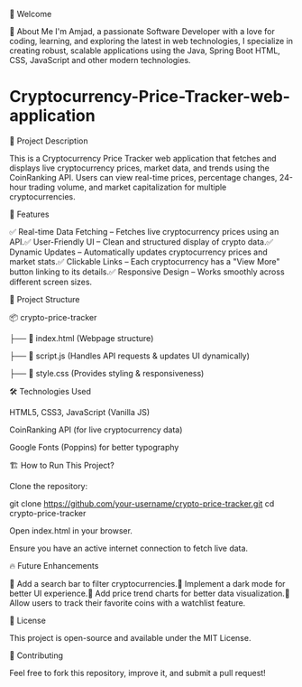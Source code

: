 👋 Welcome

🚀 About Me
I'm Amjad, a passionate Software Developer with a love for coding, learning, and exploring the latest in web technologies, I specialize in creating robust, scalable applications using the Java, Spring Boot HTML, CSS, JavaScript and other modern technologies.

# Cryptocurrency-Price-Tracker-web-application
📌 Project Description

This is a Cryptocurrency Price Tracker web application that fetches and displays live cryptocurrency prices, market data, and trends using the CoinRanking API. Users can view real-time prices, percentage changes, 24-hour trading volume, and market capitalization for multiple cryptocurrencies.

🚀 Features

✅ Real-time Data Fetching – Fetches live cryptocurrency prices using an API.✅ User-Friendly UI – Clean and structured display of crypto data.✅ Dynamic Updates – Automatically updates cryptocurrency prices and market stats.✅ Clickable Links – Each cryptocurrency has a "View More" button linking to its details.✅ Responsive Design – Works smoothly across different screen sizes.

📂 Project Structure

📦 crypto-price-tracker

├── 📄 index.html  (Webpage structure)

├── 📜 script.js  (Handles API requests & updates UI dynamically)

├── 🎨 style.css  (Provides styling & responsiveness)

🛠️ Technologies Used

HTML5, CSS3, JavaScript (Vanilla JS)

CoinRanking API (for live cryptocurrency data)

Google Fonts (Poppins) for better typography

🏗️ How to Run This Project?

Clone the repository:

git clone https://github.com/your-username/crypto-price-tracker.git
cd crypto-price-tracker

Open index.html in your browser.

Ensure you have an active internet connection to fetch live data.

🔥 Future Enhancements

🔹 Add a search bar to filter cryptocurrencies.🔹 Implement a dark mode for better UI experience.🔹 Add price trend charts for better data visualization.🔹 Allow users to track their favorite coins with a watchlist feature.

📜 License

This project is open-source and available under the MIT License.

🤝 Contributing

Feel free to fork this repository, improve it, and submit a pull request!
